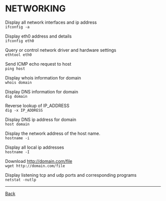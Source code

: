 # NETWORKING
Display all network interfaces and ip address  
`ifconfig -a`

Display eth0 address and details  
`ifconfig eth0`

Query or control network driver and hardware settings  
`ethtool eth0`

Send ICMP echo request to host  
`ping host`

Display whois information for domain  
`whois domain`

Display DNS information for domain  
`dig domain`

Reverse lookup of IP_ADDRESS  
`dig -x IP_ADDRESS`

Display DNS ip address for domain  
`host domain`

Display the network address of the host name.  
`hostname -i`

Display all local ip addresses  
`hostname -I`

Download http://domain.com/file  
`wget http://domain.com/file`

Display listening tcp and udp ports and corresponding programs  
`netstat -nutlp`

---

[Back](../basic-command.md)